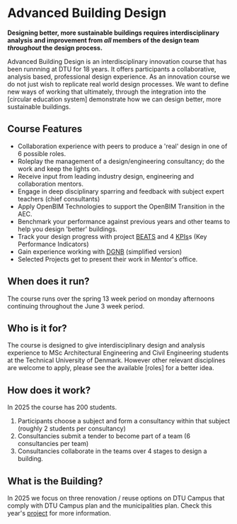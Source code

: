# Advanced Building Design

**Designing better, more sustainable buildings requires interdisciplinary analysis and improvement from *all* members of the design team *throughout* the design process.**
   
Advanced Building Design is an interdisciplinary innovation course that has been runnning at DTU for 18 years. It offers participants a collaborative, analysis based, professional design experience. As an innovation course we do not just wish to replicate real world design processes. We want to define new ways of working that ultimately, through the integration into the [circular education system] demonstrate how we can design better, more sustainable buildings.

## Course Features
* Collaboration experience with peers to produce a 'real' design in one of 6 possible roles.
* Roleplay the management of a design/engineering consultancy; do the work and keep the lights on.
* Receive input from leading industry design, engineering and collaboration mentors.
* Engage in deep disciplinary sparring and feedback with subject expert teachers (chief consultants)
* Apply OpenBIM Technologies to support the OpenBIM Transition in the AEC.
* Benchmark your performance against previous years and other teams to help you design 'better' buildings.
* Track your design progress with project [BEATS](/Project/BEATS) and 4 [KPIs](/Project/KPIs)s (Key Performance Indicators)
* Gain experience working with [DGNB](/Tools/DGNB/README.md) (simplified version)
* Selected Projects get to present their work in Mentor's office.

## When does it run?
The course runs over the spring 13 week period on monday afternoons continuing throughout the June 3 week period. 

## Who is it for?
The course is designed to give interdisciplinary design and analysis experience to MSc Architectural Engineering and Civil Engineering students at the Technical University of Denmark. However other relevant disciplines are welcome to apply, please see the available [roles] for a better idea.

## How does it work?
In 2025 the course has 200 students. 
1. Participants choose a subject and form a consultancy within that subject (roughly 2 students per consultancy)
3. Consultancies submit a tender to become part of a team (6 consultancies per team)
4. Consultancies collaborate in the teams over 4 stages to design a building.

## What is the Building?
In 2025 we focus on three renovation / reuse options on DTU Campus that comply with DTU Campus plan and the municipalities plan. Check this year's [project](/Project) for more information.
